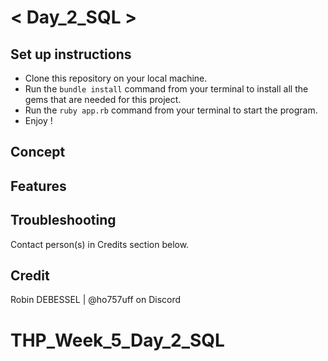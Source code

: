 
  
# < Day_2_SQL >

## Set up instructions
- Clone this repository on your local machine.
- Run the `bundle install` command from your terminal to install all the gems that are needed for this project.
- Run the `ruby app.rb` command from your terminal to start the program.
- Enjoy !

## Concept

## Features

## Troubleshooting
Contact person(s) in Credits section below.

## Credit
Robin DEBESSEL | @ho757uff on Discord
# THP_Week_5_Day_2_SQL
